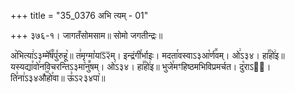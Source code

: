 +++
title = "35_0376 अभि त्यम् - 01"

+++
३७६-१। जागतँसोमसाम॥ सोमो जगतीन्द्रः॥

अ꣥भित्या꣢ऽ३म्मे꣤꣯षं꣥पु꣤रुहू꣥॥ त꣢मृग्मा꣡याऽ᳒२᳒म्। इन्द्रंगी꣯र्भाइः। मदता꣯वस्वाऽ३आ꣡र्ण꣪वम्। ओ꣢ऽ३४। हा꣣꣯हो꣢इ॥ यस्यद्या꣯वो꣯नविचरन्तिऽ३मा꣡नु꣪षम्। ओ꣢ऽ३४। हा꣣꣯हो꣢इ॥ भुजे꣯मꣳहिष्ठमभिविप्रमर्चत। दु꣡राऽ२᳐। ति꣣ना꣢ऽ३४औ꣥꣯हो꣯वा॥ ऊ꣣ऽ२३४पा꣥॥
